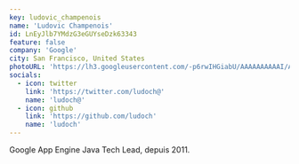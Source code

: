 ```yaml
---
key: ludovic_champenois
name: 'Ludovic Champenois'
id: LnEyJlb7YMdzG3eGUYseDzk63343
feature: false
company: 'Google'
city: San Francisco, United States
photoURL: 'https://lh3.googleusercontent.com/-p6rwIHGiabU/AAAAAAAAAAI/AAAAAAAADTc/QrvMLNsPiIY/photo.jpg'
socials:
  - icon: twitter
    link: 'https://twitter.com/ludoch@'
    name: 'ludoch@'
  - icon: github
    link: 'https://github.com/ludoch'
    name: 'ludoch'
---
```


Google App Engine Java Tech Lead, depuis 2011.
